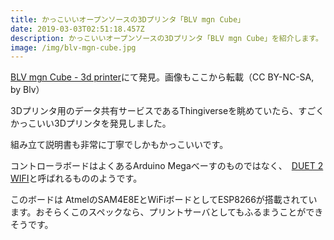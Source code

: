 ```yaml
---
title: かっこいいオープンソースの3Dプリンタ「BLV mgn Cube」
date: 2019-03-03T02:51:18.457Z
description: かっこいいオープンソースの3Dプリンタ「BLV mgn Cube」を紹介します。
image: /img/blv-mgn-cube.jpg
---
```

[BLV mgn Cube - 3d printer](https://www.thingiverse.com/thing:3382718)にて発見。画像もここから転載（CC BY-NC-SA, by Blv）

3Dプリンタ用のデータ共有サービスであるThingiverseを眺めていたら、すごくかっこいい3Dプリンタを発見しました。

組み立て説明書も非常に丁寧でしかもかっこいいです。

コントローラボードはよくあるArduino Megaべーすのものではなく、　[DUET  2 WIFI](https://www.filastruder.com/products/duet-wifi)と呼ばれるもののようです。

このボードは AtmelのSAM4E8EとWiFiボードとしてESP8266が搭載されています。おそらくこのスペックなら、プリントサーバとしてもふるまうことができそうです。

